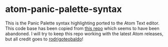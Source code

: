 # atom-panic-palette-syntax
This is the Panic Palette syntax highlighting ported to the Atom Text editor. This code base has been copied from [this repo](https://github.com/rodrigoteobaldo/panic-palette-syntax) which seems to have been abandoned. I will try to keep this repo working with the latest Atom releases, but all credit goes to [rodrigoteobaldo](https://github.com/rodrigoteobaldo/)!
